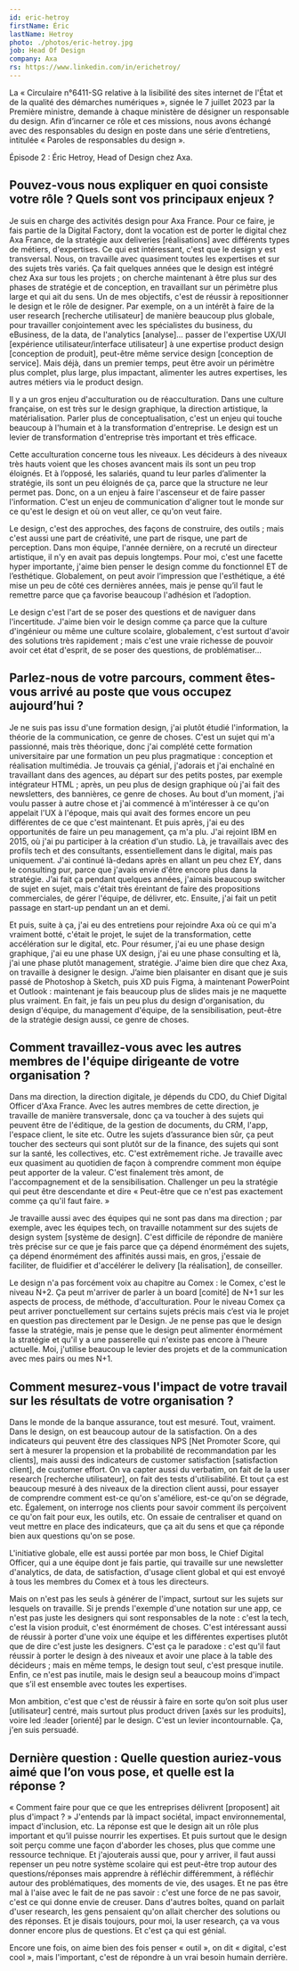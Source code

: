 ```yaml
---
id: eric-hetroy
firstName: Éric
lastName: Hetroy
photo: ./photos/eric-hetroy.jpg
job: Head Of Design
company: Axa
rs: https://www.linkedin.com/in/erichetroy/
---
```


<p class="fr-text--lead">La «&nbsp;Circulaire n°6411-SG relative à la lisibilité des sites internet de l'État et de la qualité des démarches numériques&nbsp;», signée le 7 juillet 2023 par la Première ministre, demande à chaque ministère de désigner un responsable du design. Afin d’incarner ce rôle et ces missions, nous avons échangé avec des responsables du design en poste dans une série d’entretiens, intitulée «&nbsp;Paroles de responsables du design&nbsp;». 
  
Épisode 2&nbsp;: Éric Hetroy, <span lang="en">Head of Design</span> chez Axa.</p>

<h2 class="fr-h6">Pouvez-vous nous expliquer en quoi consiste votre rôle&nbsp;? Quels sont vos principaux enjeux&nbsp;?</h2>

Je suis en charge des activités design pour Axa France. Pour ce faire, je fais partie de la <span lang="en">Digital Factory</span>, dont la vocation est de porter le digital chez Axa France, de la stratégie aux <span lang="en">deliveries</span> [réalisations] avec différents types de métiers, d'expertises. Ce qui est intéressant, c'est que le design y est transversal. Nous, on travaille avec quasiment toutes les expertises et sur des sujets très variés. Ça fait quelques années que le design est intégré chez Axa sur tous les projets&nbsp;; on cherche maintenant à être plus sur des phases de stratégie et de conception, en travaillant sur un périmètre plus large et qui ait du sens. Un de mes objectifs, c'est de réussir à repositionner le design et le rôle de designer. Par exemple, on a un intérêt à faire de la <span lang="en">user research</span> [recherche utilisateur] de manière beaucoup plus globale, pour travailler conjointement avec les spécialistes du business, du eBusiness, de la data, de l'<span lang="en">analytic</span>s [analyse]… passer de l'expertise UX/UI [expérience utilisateur/interface utilisateur] à une expertise <span lang="en">product design</span> [conception de produit], peut-être même service design [conception de service]. Mais déjà, dans un premier temps, peut être avoir un périmètre plus complet, plus large, plus impactant, alimenter les autres expertises, les autres métiers via le <span lang="en">product design</span>.

Il y a un gros enjeu d'acculturation ou de réacculturation. Dans une culture française, on est très sur le design graphique, la direction artistique, la matérialisation. Parler plus de conceptualisation, c'est un enjeu qui touche beaucoup à l'humain et à la transformation d'entreprise. Le design est un levier de transformation d'entreprise très important et très efficace.

Cette acculturation concerne tous les niveaux. Les décideurs à des niveaux très hauts voient que les choses avancent mais ils sont un peu trop éloignés. Et à l’opposé, les salariés, quand tu leur parles d’alimenter la stratégie, ils sont un peu éloignés de ça, parce que la structure ne leur permet pas. Donc, on a un enjeu à faire l'ascenseur et de faire passer l'information. C'est un enjeu de communication d'aligner tout le monde sur ce qu'est le design et où on veut aller, ce qu'on veut faire.

Le design, c'est des approches, des façons de construire, des outils&nbsp;; mais c'est aussi une part de créativité, une part de risque, une part de perception. Dans mon équipe, l'année dernière, on a recruté un directeur artistique, il n'y en avait pas depuis longtemps. Pour moi, c'est une facette hyper importante, j'aime bien penser le design comme du fonctionnel ET de l’esthétique. Globalement, on peut avoir l’impression que l'esthétique, a été mise un peu de côté ces dernières années, mais je pense qu’il faut le remettre parce que ça favorise beaucoup l'adhésion et l’adoption.

Le design c'est l'art de se poser des questions et de naviguer dans l'incertitude. J'aime bien voir le design comme ça parce que la culture d'ingénieur ou même une culture scolaire, globalement, c'est surtout d'avoir des solutions très rapidement&nbsp;; mais c'est une vraie richesse de pouvoir avoir cet état d'esprit, de se poser des questions, de problématiser…

<h2 class="fr-h6">Parlez-nous de votre parcours, comment êtes-vous arrivé au poste que vous occupez aujourd’hui&nbsp;?</h2>

Je ne suis pas issu d'une formation design, j'ai plutôt étudié l'information, la théorie de la communication, ce genre de choses. C'est un sujet qui m'a passionné, mais très théorique, donc j'ai complété cette formation universitaire par une formation un peu plus pragmatique&nbsp;: conception et réalisation multimédia. Je trouvais ça génial, j'adorais et j'ai enchaîné en travaillant dans des agences, au départ sur des petits postes, par exemple intégrateur HTML&nbsp;; après, un peu plus de design graphique où j'ai fait des <span lang="en">newsletters</span>, des bannières, ce genre de choses. Au bout d'un moment, j'ai voulu passer à autre chose et j'ai commencé à m'intéresser à ce qu'on appelait l'UX à l'époque, mais qui avait des formes encore un peu différentes de ce que c'est maintenant. Et puis après, j'ai eu des opportunités de faire un peu management, ça m'a plu. J'ai rejoint IBM en 2015, où j'ai pu participer à la création d'un studio. Là, je travaillais avec des profils tech et des consultants, essentiellement dans le digital, mais pas uniquement. J'ai continué là-dedans après en allant un peu chez <span lang="en">EY</span>, dans le consulting pur, parce que j'avais envie d'être encore plus dans la stratégie. J’ai fait ça pendant quelques années, j'aimais beaucoup switcher de sujet en sujet, mais c'était très éreintant de faire des propositions commerciales, de gérer l'équipe, de délivrer, etc. Ensuite, j'ai fait un petit passage en start-up pendant un an et demi. 

Et puis, suite à ça, j'ai eu des entretiens pour rejoindre Axa où ce qui m'a vraiment botté, c'était le projet, le sujet de la transformation, cette accélération sur le digital, etc. Pour résumer, j'ai eu une phase design graphique, j'ai eu une phase UX design, j'ai eu une phase consulting et là, j'ai une phase plutôt management, stratégie. J'aime bien dire que chez Axa, on travaille à designer le design. J’aime bien plaisanter en disant que je suis passé de Photoshop à Sketch, puis XD puis Figma, à maintenant PowerPoint et Outlook&nbsp;: maintenant je fais beaucoup plus de slides mais je ne maquette plus vraiment. En fait, je fais un peu plus du design d'organisation, du design d'équipe, du management d'équipe, de la sensibilisation, peut-être de la stratégie design aussi, ce genre de choses.

<h2 class="fr-h6">Comment travaillez-vous avec les autres membres de l'équipe dirigeante de votre organisation&nbsp;?</h2>

Dans ma direction, la direction digitale, je dépends du <span lang="en">CDO</span>, du <span lang="en">Chief Digital Officer</span> d'Axa France. Avec les autres membres de cette direction, je travaille de manière transversale, donc ça va toucher à des sujets qui peuvent être de l'éditique, de la gestion de documents, du CRM, l'app, l'espace client, le site etc. Outre les sujets d’assurance bien sûr, ça peut toucher des secteurs qui sont plutôt sur de la finance, des sujets qui sont sur la santé, les collectives, etc. C'est extrêmement riche. Je travaille avec eux quasiment au quotidien de façon à comprendre comment mon équipe peut apporter de la valeur. C'est finalement très amont, de l'accompagnement et de la sensibilisation. Challenger un peu la stratégie qui peut être descendante et dire «&nbsp;Peut-être que ce n'est pas exactement comme ça qu'il faut faire.&nbsp;»

Je travaille aussi avec des équipes qui ne sont pas dans ma direction&nbsp;; par exemple, avec les équipes tech, on travaille notamment sur des sujets de <span lang="en">design system</span> [système de design]. C'est difficile de répondre de manière très précise sur ce que je fais parce que ça dépend énormément des sujets, ça dépend énormément des affinités aussi mais, en gros, j'essaie de faciliter, de fluidifier et d'accélérer le <span lang="en">delivery</span> [la réalisation], de conseiller.

Le design n'a pas forcément voix au chapitre au Comex&nbsp;: le Comex, c'est le niveau N+2. Ça peut m'arriver de parler à un <span lang="en">board</span> [comité] de N+1 sur les aspects de process, de méthode, d'acculturation. Pour le niveau Comex ça peut arriver ponctuellement sur certains sujets précis mais c’est via le projet en question pas directement par le Design. Je ne pense pas que le design fasse la stratégie, mais je pense que le design peut alimenter énormément la stratégie et qu'il y a une passerelle qui n'existe pas encore à l'heure actuelle. Moi, j'utilise beaucoup le levier des projets et de la communication avec mes pairs ou mes N+1.  

<h2 class="fr-h6">Comment mesurez-vous l'impact de votre travail sur les résultats de votre organisation&nbsp;?</h2>

Dans le monde de la banque assurance, tout est mesuré. Tout, vraiment. Dans le design, on est beaucoup autour de la satisfaction. On a des indicateurs qui peuvent être des classiques <span lang="en">NPS</span> [<span lang="en">Net Promoter Score</span>, qui sert à mesurer la propension et la probabilité de recommandation par les clients], mais aussi des indicateurs de <span lang="en">customer satisfaction</span> [satisfaction client], de <span lang="en">customer effort</span>. On va capter aussi du verbatim, on fait de la <span lang="en">user research</span> [recherche utilisateur], on fait des tests d'utilisabilité. Et tout ça est beaucoup mesuré à des niveaux de la direction client aussi, pour essayer de comprendre comment est-ce qu'on s'améliore, est-ce qu'on se dégrade, etc. Également, on interroge nos clients pour savoir comment ils perçoivent ce qu'on fait pour eux, les outils, etc. On essaie de centraliser et quand on veut mettre en place des indicateurs, que ça ait du sens et que ça réponde bien aux questions qu'on se pose. 

L'initiative globale, elle est aussi portée par mon boss, le <span lang="en">Chief Digital Officer</span>, qui a une équipe dont je fais partie, qui travaille sur une <span lang="en">newsletter</span> d'<span lang="en">analytics</span>, de data, de satisfaction, d'usage client global et qui est envoyé à tous les membres du Comex et à tous les directeurs.

Mais on n'est pas les seuls à générer de l'impact, surtout sur les sujets sur lesquels on travaille. Si je prends l'exemple d'une notation sur une app, ce n'est pas juste les designers qui sont responsables de la note&nbsp;: c'est la tech, c'est la vision produit, c'est énormément de choses. C'est intéressant aussi de réussir à porter d'une voix une équipe et les différentes expertises plutôt que de dire c'est juste les designers. C'est ça le paradoxe&nbsp;: c'est qu'il faut réussir à porter le design à des niveaux et avoir une place à la table des décideurs&nbsp;; mais en même temps, le design tout seul, c'est presque inutile. Enfin, ce n'est pas inutile, mais le design seul a beaucoup moins d'impact que s’il est ensemble avec toutes les expertises.

Mon ambition, c'est que c'est de réussir à faire en sorte qu’on soit plus <span lang="en">user</span> [utilisateur] centré, mais surtout plus <span lang="en">product driven</span> [axés sur les produits], voire led&nbsp;:leader [orienté] par le design. C'est un levier incontournable. Ça, j'en suis persuadé.

<h2 class="fr-h6">Dernière question&nbsp;: Quelle question auriez-vous aimé que l’on vous pose, et quelle est la réponse&nbsp;?</h2>

«&nbsp;Comment faire pour que ce que les entreprises délivrent [proposent] ait plus d'impact&nbsp;?&nbsp;» J'entends par là impact sociétal, impact environnemental, impact d'inclusion, etc. La réponse est que le design ait un rôle plus important et qu’il puisse nourrir les expertises. Et puis surtout que le design soit perçu comme une façon d'aborder les choses, plus que comme une ressource technique. Et j'ajouterais aussi que, pour y arriver, il faut aussi repenser un peu notre système scolaire qui est peut-être trop autour des questions/réponses mais apprendre à réfléchir différemment, à réfléchir autour des problématiques, des moments de vie, des usages. Et ne pas être mal à l'aise avec le fait de ne pas savoir&nbsp;: c'est une force de ne pas savoir, c'est ce qui donne envie de creuser. Dans d'autres boîtes, quand on parlait d'<span lang="en">user research</span>, les gens pensaient qu'on allait chercher des solutions ou des réponses. Et je disais toujours, pour moi, la <span lang="en">user research</span>, ça va vous donner encore plus de questions. Et c'est ça qui est génial. 

Encore une fois, on aime bien des fois penser «&nbsp;outil&nbsp;», on dit «&nbsp;digital, c'est cool&nbsp;», mais l'important, c'est de répondre à un vrai besoin humain derrière.

